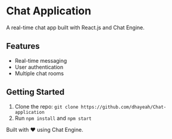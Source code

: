 # Chat Application

A real-time chat app built with React.js and Chat Engine.

## Features
- Real-time messaging
- User authentication
- Multiple chat rooms

## Getting Started
1. Clone the repo: `git clone https://github.com/dhayeah/Chat-application`
2. Run `npm install` and `npm start`

Built with ❤️ using Chat Engine.

